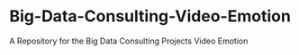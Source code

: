 # Big-Data-Consulting-Video-Emotion
A Repository for the Big Data Consulting Projects Video Emotion
